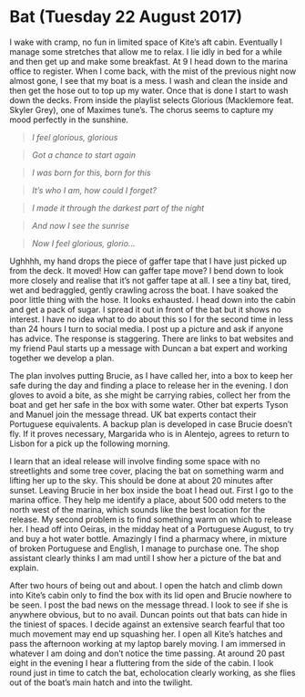 
# Bat (Tuesday 22 August 2017) #

I wake with cramp, no fun in limited space of Kite’s aft cabin. Eventually I manage some stretches that allow me to relax. I lie idly in bed for a while and then get up and make some breakfast. At 9 I head down to the marina office to register. When I come back, with the mist of the previous night now almost gone, I see that my boat is a mess. I wash and clean the inside and then get the hose out to top up my water. Once that is done I start to wash down the decks. From inside the playlist selects Glorious (Macklemore feat. Skyler Grey), one of Maximes tune’s. The chorus seems to capture my mood perfectly in the sunshine.

> *I feel glorious, glorious*

> *Got a chance to start again*

> *I was born for this, born for this*

> *It’s who I am, how could I forget?*

> *I made it through the darkest part of the night*

> *And now I see the sunrise*

> *Now I feel glorious, glorio...*

Ughhhh, my hand drops the piece of gaffer tape that I have just picked up from the deck. It moved! How can gaffer tape move? I bend down to look more closely and realise that it’s not gaffer tape at all. I see a tiny bat, tired, wet and bedraggled, gently crawling across the boat. I have soaked the poor little thing with the hose. It looks exhausted. I head down into the cabin and get a pack of sugar. I spread it out in front of the bat but it shows no interest. I have no idea what to do about this so I for the second time in less than 24 hours I turn to social media. I post up a picture and ask if anyone has advice. The response is staggering. There are links to bat websites and my friend Paul starts up a message with Duncan a bat expert and working together we develop a plan.

The plan involves putting Brucie, as I have called her, into a box to keep her safe during the day and finding a place to release her in the evening. I don gloves to avoid a bite, as she might be carrying rabies, collect her from the boat and get her safe in the box with some water. Other bat experts Tyson and Manuel join the message thread. UK bat experts contact their Portuguese equivalents. A backup plan is developed in case Brucie doesn’t fly. If it proves necessary, Margarida who is in Alentejo, agrees to return to Lisbon for a pick up the following morning.  

I learn that an ideal release will involve finding some space with no streetlights and some tree cover, placing the bat on something warm and lifting her up to the sky.  This should be done at about 20 minutes after sunset. Leaving Brucie in her box inside the boat I head out. First I go to the marina office. They help me identify a place, about 500 odd meters to the north west of the marina, which sounds like the best location for the release. My second problem is to find something warm on which to release her. I head off into Oeiras, in the midday heat of a Portuguese August, to try and buy a hot water bottle. Amazingly I find a pharmacy where, in mixture of broken Portuguese and English, I manage to purchase one. The shop assistant clearly thinks I am mad until I show her a picture of the bat and explain.

After two hours of being out and about. I open the hatch and climb down into Kite’s cabin only to find the box with its lid open and Brucie nowhere to be seen. I post the bad news on the message thread. I look to see if she is anywhere obvious, but to no avail. Duncan points out that bats can hide in the tiniest of spaces. I decide against an extensive search fearful that too much movement may end up squashing her. I open all Kite’s hatches and pass the afternoon working at my laptop barely moving. I am immersed in whatever I am doing and don’t notice the time passing. At around 20 past eight in the evening I hear a fluttering from the side of the cabin. I look round just in time to catch the bat, echolocation clearly working, as she flies out of the boat’s main hatch and into the twilight.

